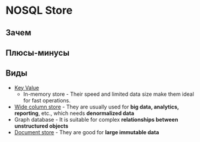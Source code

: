 # NOSQL Store

## Зачем

## Плюсы-минусы

## Виды

- [Key Value](../technology/store.nosql.md#in-memory-store)
  - In-memory store - Their speed and limited data size make them ideal for fast operations.
- [Wide column store](../technology/store.nosql.md) - They are usually used for __big data, analytics, reporting__, etc., which needs __denormalized data__
- Graph database - It is suitable for complex __relationships between unstructured objects__
- [Document store](../technology/store.nosql.md) - They are good for __large immutable data__
